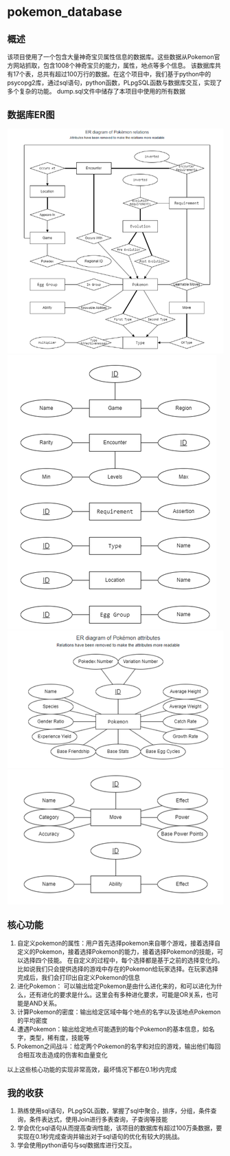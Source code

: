 # pokemon_database
## 概述
该项目使用了一个包含大量神奇宝贝属性信息的数据库。这些数据从Pokemon官方网站抓取，包含1008个神奇宝贝的能力，属性，地点等多个信息。
该数据库共有17个表，总共有超过100万行的数据。在这个项目中，我们基于python中的psycopg2库，通过sql语句，python函数，PLpgSQL函数与数据库交互，实现了多个复杂的功能。 
dump.sql文件中储存了本项目中使用的所有数据

## 数据库ER图
![ER 1](./ER_diagram/diagram1.png)
![ER 4](./ER_diagram/diagram4.png)
![ER 2](./ER_diagram/diagram2.png)
![ER 3](./ER_diagram/diagram3.png)

## 核心功能
1. 自定义pokemon的属性：用户首先选择pokemon来自哪个游戏，接着选择自定义的Pokemon，接着选择Pokemon的能力，接着选择Pokemon的技能，可以选择四个技能。
在自定义的过程中，每个选择都是基于之前的选择变化的。比如说我们只会提供选择的游戏中存在的Pokemon给玩家选择。在玩家选择完成后，我们会打印出自定义Pokemon的信息
2. 进化Pokemon： 可以输出给定Pokemon是由什么进化来的，和可以进化为什么，还有进化的要求是什么。这里会有多种进化要求，可能是OR关系，也可能是AND关系。
3. 计算Pokemon的密度：输出给定区域中每个地点的名字以及该地点Pokemon的平均密度
4. 遭遇Pokemon：输出给定地点可能遇到的每个Pokemon的基本信息，如名字，类型，稀有度，技能等
5. Pokemon之间战斗：给定两个Pokemon的名字和对应的游戏，输出他们每回合相互攻击造成的伤害和血量变化

以上这些核心功能的实现非常高效，最坏情况下都在0.1秒内完成

## 我的收获
1. 熟练使用sql语句，PLpgSQL函数，掌握了sql中聚合，排序，分组，条件查询，条件表达式，使用Join进行多表查询，子查询等技能
2. 学会优化sql语句从而提高查询性能，该项目的数据库有超过100万条数据，要实现在0.1秒完成查询并输出对于sql语句的优化有较大的挑战。
3. 学会使用python语句与sql数据库进行交互。